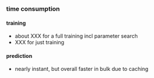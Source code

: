 ### time consumption

#### training

- about XXX for a full training incl parameter search
- XXX for just training

#### prediction

- nearly instant, but overall faster in bulk due to caching
